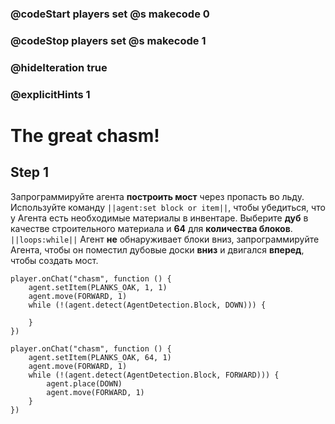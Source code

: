 ### @codeStart players set @s makecode 0
### @codeStop players set @s makecode 1

### @hideIteration true 
### @explicitHints 1


# The great chasm!

## Step 1
Запрограммируйте агента **построить мост** через пропасть во льду. Используйте команду ``||agent:set block or item||``, чтобы убедиться, что у Агента есть необходимые материалы в инвентаре. Выберите **дуб** в качестве строительного материала и **64** для **количества блоков**. ``||loops:while||`` Агент **не** обнаруживает блоки вниз, запрограммируйте Агента, чтобы он поместил дубовые доски **вниз** и двигался **вперед**, чтобы создать мост.


```template
player.onChat("chasm", function () {
    agent.setItem(PLANKS_OAK, 1, 1)
    agent.move(FORWARD, 1)
    while (!(agent.detect(AgentDetection.Block, DOWN))) {
    	
    }
})
```

```ghost
player.onChat("chasm", function () {
    agent.setItem(PLANKS_OAK, 64, 1)
    agent.move(FORWARD, 1)
    while (!(agent.detect(AgentDetection.Block, FORWARD))) {
        agent.place(DOWN)
        agent.move(FORWARD, 1)
    }
})

``` 